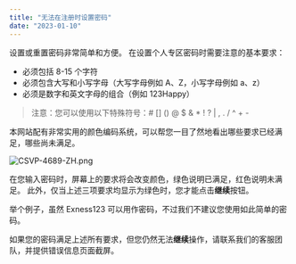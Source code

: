 ```yaml
---
title: "无法在注册时设置密码"
date: "2023-01-10"
---
```


设置或重置密码非常简单和方便。 在设置个人专区密码时需要注意的基本要求：

- 必须包括 8-15 个字符
- 必须包含大写和小写字母（大写字母例如 A、Z，小写字母例如 a、z）
- 必须是数字和英文字母的组合（例如 123Happy）

> 注意：您可以使用以下特殊符号：# [] () @ $ & * ! ? | , . / ^ + -

本网站配有非常实用的颜色编码系统，可以帮您一目了然地看出哪些要求已经满足，哪些尚未满足。

![CSVP-4689-ZH.png](https://get.exness.help/hc/article_attachments/6814430638364)

在您输入密码时，屏幕上的要求将会改变颜色，绿色说明已满足，红色说明未满足。 此外，仅当上述三项要求均显示为绿色时，您才能点击**继续**按钮。

举个例子，虽然 Exness123 可以用作密码，不过我们不建议您使用如此简单的密码。

如果您的密码满足上述所有要求，但您仍然无法**继续**操作，请联系我们的客服团队，并提供错误信息页面截屏。
